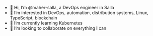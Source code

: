 - 👋 Hi, I’m @maher-salla, a DevOps engineer in Salla
- 👀 I’m interested in DevOps, automation, distribution systems, Linux, TypeScript, blockchain
- 🌱 I’m currently learning Kubernetes
- 💞️ I’m looking to collaborate on everything I can
